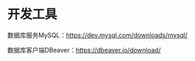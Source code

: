 # 开发工具
 
数据库服务MySQL：https://dev.mysql.com/downloads/mysql/

数据库客户端DBeaver：https://dbeaver.io/download/
